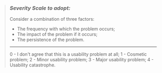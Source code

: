 > ### *Severity Scale to adopt:*
> Consider a combination of three factors:
> - The frequency with which the problem occurs;
> - The impact of the problem if it occurs;
> - The persistence of the problem.
> ---
> 0 - I don't agree that this is a usability problem at all;
> 1 - Cosmetic problem;
> 2 - Minor usability problem; 
> 3 - Major usability problem;
> 4 - Usability catastrophe.
